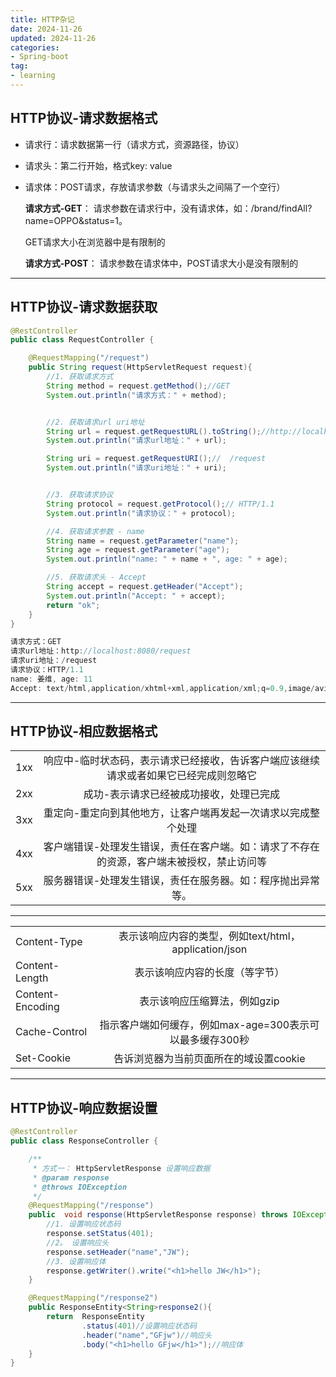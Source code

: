 ```yaml
---
title: HTTP杂记
date: 2024-11-26
updated: 2024-11-26
categories: 
- Spring-boot
tag:
- learning
---
```

<!-- toc -->

## HTTP协议-请求数据格式

- 请求行：请求数据第一行（请求方式，资源路径，协议）

- 请求头：第二行开始，格式key: value

- 请求体：POST请求，存放请求参数（与请求头之间隔了一个空行）

  

  **请求方式-GET**： 请求参数在请求行中，没有请求体，如：/brand/findAll?name=OPPO&status=1。

  GET请求大小在浏览器中是有限制的

  **请求方式-POST**： 请求参数在请求体中，POST请求大小是没有限制的

------

## HTTP协议-请求数据获取

```java
@RestController
public class RequestController {

    @RequestMapping("/request")
    public String request(HttpServletRequest request){
        //1. 获取请求方式
        String method = request.getMethod();//GET
        System.out.println("请求方式：" + method);


        //2. 获取请求url uri地址
        String url = request.getRequestURL().toString();//http://localhost:8080/request
        System.out.println("请求url地址：" + url);

        String uri = request.getRequestURI();//  /request
        System.out.println("请求uri地址：" + uri);


        //3. 获取请求协议
        String protocol = request.getProtocol();// HTTP/1.1
        System.out.println("请求协议：" + protocol);

        //4. 获取请求参数 - name
        String name = request.getParameter("name");
        String age = request.getParameter("age");
        System.out.println("name: " + name + ", age: " + age);

        //5. 获取请求头 - Accept
        String accept = request.getHeader("Accept");
        System.out.println("Accept: " + accept);
        return "ok";
    }
}

请求方式：GET
请求url地址：http://localhost:8080/request
请求uri地址：/request
请求协议：HTTP/1.1
name: 姜维, age: 11
Accept: text/html,application/xhtml+xml,application/xml;q=0.9,image/avif,image/webp,image/apng,*/*;q=0.8,application/signed-exchange;v=b3;q=0.7
```



------



## HTTP协议-相应数据格式

|      |                                                              |
| :--: | :----------------------------------------------------------: |
| 1xx  | 响应中-临时状态码，表示请求已经接收，告诉客户端应该继续请求或者如果它已经完成则忽略它 |
| 2xx  |           成功-表示请求已经被成功接收，处理已完成            |
| 3xx  | 重定向-重定向到其他地方，让客户端再发起一次请求以完成整个处理 |
| 4xx  | 客户端错误-处理发生错误，责任在客户端。如：请求了不存在的资源，客户端未被授权，禁止访问等 |
| 5xx  | 服务器错误-处理发生错误，责任在服务器。如：程序抛出异常等。  |

------



|                  |                                                          |
| ---------------- | :------------------------------------------------------: |
| Content-Type     |  表示该响应内容的类型，例如text/html，application/json   |
| Content-Length   |              表示该响应内容的长度（等字节）              |
| Content-Encoding |               表示该响应压缩算法，例如gzip               |
| Cache-Control    | 指示客户端如何缓存，例如max-age=300表示可以最多缓存300秒 |
| Set-Cookie       |          告诉浏览器为当前页面所在的域设置cookie          |

------



## HTTP协议-响应数据设置

```java
@RestController
public class ResponseController {

    /**
     * 方式一： HttpServletResponse 设置响应数据
     * @param response
     * @throws IOException
     */
    @RequestMapping("/response")
    public  void response(HttpServletResponse response) throws IOException {
        //1. 设置响应状态码
        response.setStatus(401);
        //2。 设置响应头
        response.setHeader("name","JW");
        //3. 设置响应体
        response.getWriter().write("<h1>hello JW</h1>");
    }

    @RequestMapping("/response2")
    public ResponseEntity<String>response2(){
        return  ResponseEntity
                .status(401)//设置响应状态码
                .header("name","GFjw")//响应头
                .body("<h1>hello GFjw</h1>");//响应体
    }
}
```

